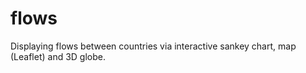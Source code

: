 # flows
Displaying flows between countries via interactive sankey chart, map (Leaflet) and 3D globe.